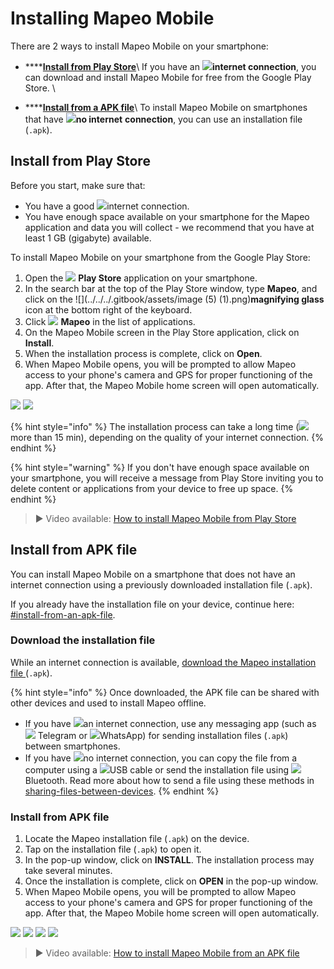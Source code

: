 # Installing Mapeo Mobile

There are 2 ways to install Mapeo Mobile on your smartphone:

* ****[**Install from Play Store**](installing-mapeo-mobile.md#install-from-play-store)\ If you have an ![](../../../.gitbook/assets/Internet\_connection.png)**internet connection**, you can download and install Mapeo Mobile for free from the Google Play Store. \

* ****[**Install from a APK file**](installing-mapeo-mobile.md#install-from-apk-file)\ To install Mapeo Mobile on smartphones that have ![](../../../.gitbook/assets/no\_internet\_connection.png)**no internet** **connection**, you can use an installation file (`.apk`).

## Install from Play Store

Before you start, make sure that:&#x20;

* You have a good ![](../../../.gitbook/assets/Internet\_connection.png)internet connection.&#x20;
* You have enough space available on your smartphone for the Mapeo application and data you will collect - we recommend that you have at least 1 GB (gigabyte) <mark style="color:red;"></mark> available.&#x20;

To install Mapeo Mobile on your smartphone from the Google Play Store:

1. Open the ![](https://lh5.googleusercontent.com/12JKLq6v4NOosOrMWed5oh6WPYPge3hcwt2nwsmC1Bdq4AUQoQWTqN9Z2T2sgzRBxmjKjDb4nB40Xv3mH3U5TxH88r4BKnj\_p25ERgOKOYGEYNby3VLvSWnWjYKn2w) **Play Store** application on your smartphone.
2. In the search bar at the top of the Play Store window, type **Mapeo**, and click on the ![](../../../.gitbook/assets/image (5) (1).png)**magnifying glass** icon at the bottom right of the keyboard.
3. Click ![](../../../.gitbook/assets/Mapeo\_Mobile.png) **Mapeo** in the list of applications.
4. On the Mapeo Mobile screen in the Play Store application, click on **Install**.
5. When the installation process is complete, click on **Open**.
6. When Mapeo Mobile opens, you will be prompted to allow Mapeo access to your phone's camera and GPS for proper functioning of the app. After that, the Mapeo Mobile home screen will open automatically.

![](../../../.gitbook/assets/Play\_Store\_Install\_Mapeo.jpg)  ![](../../../.gitbook/assets/Mm\_accept\_camera\_permissions.jpg)



{% hint style="info" %}
The installation process can take a long time (![](../../../.gitbook/assets/watch\_time.png)more than 15 min), depending on the quality of your internet connection.
{% endhint %}

{% hint style="warning" %}
If you don't have enough space available on your smartphone, you will receive a message from Play Store inviting you to delete content or applications from your device to free up space.
{% endhint %}

> ▶ Video available: [How to install Mapeo Mobile from Play Store](https://www.youtube.com/watch?v=-2EYN4pimXk)

## Install from APK file

You can install Mapeo Mobile on a smartphone that does not have an internet connection using a previously downloaded installation file (`.apk`).&#x20;

If you already have the installation file on your device, continue here: [#install-from-an-apk-file](installing-mapeo-mobile.md#install-from-an-apk-file "mention").&#x20;

### Download the installation file

While an internet connection is available, [download the Mapeo installation file ](https://www.digital-democracy.org/mapeo/latest/android)(`.apk`).&#x20;

{% hint style="info" %}
Once downloaded, the APK file can be shared with other devices and used to install Mapeo offline.

* If you have ![](../../../.gitbook/assets/Internet\_connection.png)an internet connection, use any messaging app (such as ![](../../../.gitbook/assets/Telegram-logo.png) Telegram or ![](../../../.gitbook/assets/Whatsapp\_icon.png)WhatsApp) for sending installation files (`.apk`) between smartphones.
* If you have ![](../../../.gitbook/assets/no\_internet\_connection.png)no internet connection, you can copy the file from a computer using a ![](../../../.gitbook/assets/USB\_cable.png)USB cable or send the installation file using ![](../../../.gitbook/assets/Bluetooth.png) Bluetooth. Read more about how to send a file using these methods in [sharing-files-between-devices](../../troubleshooting/sharing-files-between-devices/ "mention").
{% endhint %}

### Install from APK file

1. Locate the Mapeo installation file (`.apk`) on the device.
2. Tap on the installation file (`.apk`) to open it.
3. In the pop-up window, click on **INSTALL**. The installation process may take several minutes.&#x20;
4. Once the installation is complete, click on **OPEN** in the pop-up window.
5. When Mapeo Mobile opens, you will be prompted to allow Mapeo access to your phone's camera and GPS for proper functioning of the app. After that, the Mapeo Mobile home screen will open automatically.

![](../../../.gitbook/assets/Download\_Mm\_APK\_from\_Telegram\_.jpg)  ![](../../../.gitbook/assets/Mm\_Install\_APK\_select\_Install.jpg)  ![](../../../.gitbook/assets/Mm\_Post\_install\_APK\_open\_Mapeo.jpg)  ![](../../../.gitbook/assets/Mm\_accept\_camera\_permissions.jpg)

> ▶ Video available: [How to install Mapeo Mobile from an APK file](https://www.youtube.com/watch?v=eMJW1Hx3xQg)
